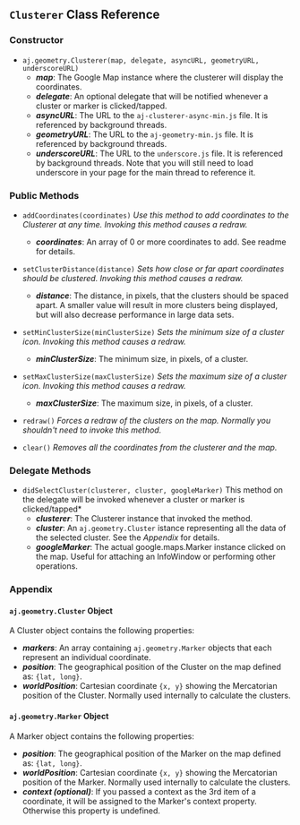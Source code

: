 ## ``Clusterer`` Class Reference

### Constructor

- ``aj.geometry.Clusterer(map, delegate, asyncURL, geometryURL, underscoreURL)``
	- ***map***: The Google Map instance where the clusterer will display the coordinates.
	- ***delegate***: An optional delegate that will be notified whenever a cluster or marker is clicked/tapped.
	- ***asyncURL***: The URL to the ``aj-clusterer-async-min.js`` file. It is referenced by background threads.
	- ***geometryURL***: The URL to the ``aj-geometry-min.js`` file. It is referenced by background threads.
	- ***underscoreURL***: The URL to the ``underscore.js`` file. It is referenced by background threads. Note that you will still need to load underscore in your page for the main thread to reference it.


### Public Methods

- ``addCoordinates(coordinates)`` *Use this method to add coordinates to the Clusterer at any time. Invoking this method causes a redraw.*
	- ***coordinates***: An array of 0 or more coordinates to add. See readme for details.

- ``setClusterDistance(distance)`` *Sets how close or far apart coordinates should be clustered. Invoking this method causes a redraw.*
	- ***distance***: The distance, in pixels, that the clusters should be spaced apart. A smaller value will result in more clusters being displayed, but will also decrease performance in large data sets.

- ``setMinClusterSize(minClusterSize)`` *Sets the minimum size of a cluster icon. Invoking this method causes a redraw.*
	- ***minClusterSize***: The minimum size, in pixels, of a cluster.

- ``setMaxClusterSize(maxClusterSize)`` *Sets the maximum size of a cluster icon. Invoking this method causes a redraw.*
	- ***maxClusterSize***: The maximum size, in pixels, of a cluster.

- ``redraw()`` *Forces a redraw of the clusters on the map. Normally you shouldn't need to invoke this method.*

- ``clear()`` *Removes all the coordinates from the clusterer and the map.*

### Delegate Methods

- ``didSelectCluster(clusterer, cluster, googleMarker)`` This method on the delegate will be invoked whenever a cluster or marker is clicked/tapped*
	- ***clusterer***: The Clusterer instance that invoked the method.
	- ***cluster***: An ``aj.geometry.Cluster`` istance representing all the data of the selected cluster. See the *Appendix* for details.
	- ***googleMarker***: The actual google.maps.Marker instance clicked on the map. Useful for attaching an InfoWindow or performing other operations.

### Appendix

#### ``aj.geometry.Cluster`` Object
A Cluster object contains the following properties:

- ***markers***: An array containing ``aj.geometry.Marker`` objects that each represent an individual coordinate.
- ***position***: The geographical position of the Cluster on the map defined as: ``{lat, long}``.
- ***worldPosition***: Cartesian coordinate ``{x, y}`` showing the Mercatorian position of the Cluster. Normally used internally to calculate the clusters.

#### ``aj.geometry.Marker`` Object
A Marker object contains the following properties:

- ***position***: The geographical position of the Marker on the map defined as: ``{lat, long}``.
- ***worldPosition***: Cartesian coordinate ``{x, y}`` showing the Mercatorian position of the Marker. Normally used internally to calculate the clusters.
- ***context (optional)***: If you passed a context as the 3rd item of a coordinate, it will be assigned to the Marker's context property. Otherwise this property is undefined.